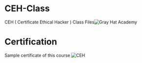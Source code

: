 # CEH-Class
CEH ( Certificate Ethical Hacker ) Class Files![Gray Hat Academy](https://user-images.githubusercontent.com/97904377/151704913-af0fecd5-ac62-4489-8c4c-f41b2ca3c182.png)
# Certification
Sample certificate of this course
![CEH](https://user-images.githubusercontent.com/97904377/151704868-440b191f-2d21-460e-b187-8a62554ddc94.png)
